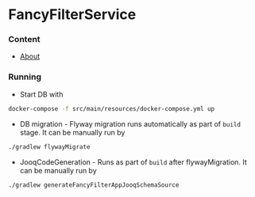 # FancyFilterService

### Content
* [About](docs/about.md)


### Running
* Start DB with 
```bash
docker-compose -f src/main/resources/docker-compose.yml up
```

* DB migration - Flyway migration runs automatically as part of `build` stage. It can be manually run by
```bash
./gradlew flywayMigrate
```

* JooqCodeGeneration - Runs as part of `build` after flywayMigration. It can be manually run by 
```bash
./gradlew generateFancyFilterAppJooqSchemaSource
```
